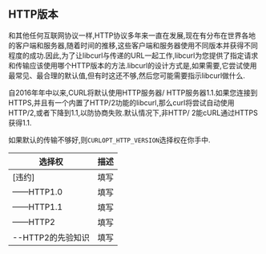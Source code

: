 
## HTTP版本

和其他任何互联网协议一样,HTTP协议多年来一直在发展,现在有分布在世界各地的客户端和服务器,随着时间的推移,这些客户端和服务器使用不同版本并获得不同程度的成功.因此,为了让libcurl与传递的URL一起工作,libcurl为您提供了指定请求和传输应该使用哪个HTTP版本的方法.libcurl的设计方式是,如果需要,它尝试使用最常见、最合理的默认值,但有时这还不够,然后您可能需要指示libcurl做什么.

自2016年年中以来,CURL将默认使用HTTP服务器/ HTTP服务器1.1.如果您连接到HTTPS,并且有一个内置了HTTP/2功能的libcurl,那么curl将尝试自动使用HTTP/2,或者下降到1.1,以防协商失败.默认情况下,非HTTP/ 2能cURL通过HTTPS获得1.1.

如果默认的传输不够好,则`CURLOPT_HTTP_VERSION`选择权在你手中.

| 选择权          | 描述  |
| ------------ | --- |
| [违约]         | 填写  |
| ——HTTP1.0    | 填写  |
| ——HTTP1.1    | 填写  |
| ——HTTP2      | 填写  |
| --HTTP2的先验知识 | 填写  |
